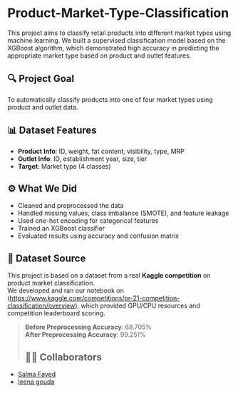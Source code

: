 # Product-Market-Type-Classification
This project aims to classify retail products into different market types using machine learning. We built a supervised classification model based on the XGBoost algorithm, which demonstrated high accuracy in predicting the appropriate market type based on product and outlet features.

## 🔍 Project Goal
To automatically classify products into one of four market types using product and outlet data.

## 📊 Dataset Features
- **Product Info**: ID, weight, fat content, visibility, type, MRP
- **Outlet Info**: ID, establishment year, size, tier
- **Target**: Market type (4 classes)

## ⚙️ What We Did
- Cleaned and preprocessed the data
- Handled missing values, class imbalance (SMOTE), and feature leakage
- Used one-hot encoding for categorical features
- Trained an XGBoost classifier
- Evaluated results using accuracy and confusion matrix

## 🏁 Dataset Source

This project is based on a dataset from a real **Kaggle competition** on product market classification.  
We developed and ran our notebook on (https://www.kaggle.com/competitions/pr-21-competition-classification/overview), which provided GPU/CPU resources and competition leaderboard scoring.

> **Before Preprocessing Accuracy**: 68.705%  
> **After Preprocessing Accuracy**: 99.251%
> ## 👨‍💻 Collaborators
- [Salma Fayed](https://github.com/salmafayed7)
- [leena gouda](https://github.com/leena-gouda)
